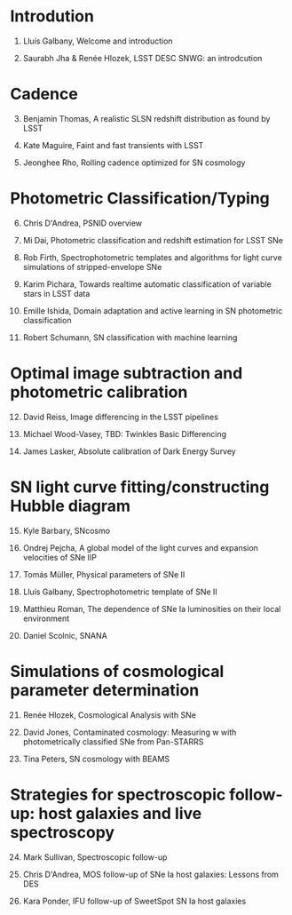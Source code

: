 # Introdution

1. Lluís Galbany, Welcome and introduction

2. Saurabh Jha & Renée Hlozek, LSST DESC SNWG: an introdcution

# Cadence

3. Benjamin Thomas, A realistic SLSN redshift distribution as found by LSST

4. Kate Maguire, Faint and fast transients with LSST

5. Jeonghee Rho, Rolling cadence optimized for SN cosmology

# Photometric Classification/Typing

6. Chris D'Andrea, PSNID overview

7. Mi Dai, Photometric classification and redshift estimation for LSST SNe

8. Rob Firth, Spectrophotometric templates and algorithms for light curve simulations of stripped-envelope SNe

9. Karim Pichara, Towards realtime automatic classification of variable stars in LSST data
 
10. Emille Ishida, Domain adaptation and active learning in SN photometric classification

11. Robert Schumann, SN classification with machine learning

# Optimal image subtraction and photometric calibration

12. David Reiss, Image differencing in the LSST pipelines

13. Michael Wood-Vasey, TBD: Twinkles Basic Differencing

14. James Lasker, Absolute calibration of Dark Energy Survey

# SN light curve fitting/constructing Hubble diagram

15. Kyle Barbary, SNcosmo

16. Ondrej Pejcha, A global model of the light curves and expansion velocities of SNe IIP

17. Tomás Müller, Physical parameters of SNe II

18. Lluís Galbany, Spectrophotometric template of SNe II

19. Matthieu Roman, The dependence of SNe Ia luminosities on their local environment

20. Daniel Scolnic, SNANA

# Simulations of cosmological parameter determination

21. Renée Hlozek, Cosmological Analysis with SNe

22. David Jones, Contaminated cosmology: Measuring w with photometrically classified SNe from Pan-STARRS

23. Tina Peters, SN cosmology with BEAMS

# Strategies for spectroscopic follow­up: host galaxies and live spectroscopy

24. Mark Sullivan, Spectroscopic follow-up

25. Chris D'Andrea, MOS follow-up of SNe Ia host galaxies: Lessons from DES

26. Kara Ponder, IFU follow-up of SweetSpot SN Ia host galaxies
                      